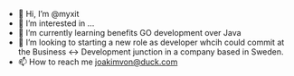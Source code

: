 - 👋 Hi, I’m @myxit
- 👀 I’m interested in ...
- 🌱 I’m currently learning benefits GO development over Java
- 💞️ I’m looking to starting a new role as developer whcih could commit at the Business <-> Development junction in a company based in Sweden. 
- 📫 How to reach me joakimvon@duck.com

<!---
myxit/myxit is a ✨ special ✨ repository because its `README.md` (this file) appears on your GitHub profile.
You can click the Preview link to take a look at your changes.
--->
